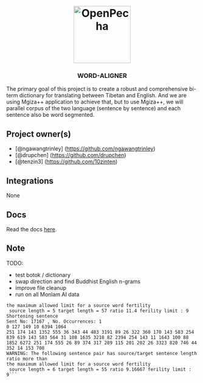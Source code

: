 
<h1 align="center">
  <br>
  <a href="https://openpecha.org"><img src="https://avatars.githubusercontent.com/u/82142807?s=400&u=19e108a15566f3a1449bafb03b8dd706a72aebcd&v=4" alt="OpenPecha" width="150"></a>
  <br>
</h1>

<!-- Replace with 1-sentence description about what this tool is or does.-->

<h3 align="center">WORD-ALIGNER</h3>

The primary goal of this project is to create a robust and comprehensive bi-term dictionary for translating between Tibetan and English. And we are using Mgiza++ application to achieve that, but to use Mgiza++, we will parallel corpus of the two language (sentence by sentence) and each sentence also be word segmented.

## Project owner(s)

<!-- Link to the repo owners' github profiles -->

- [@ngawangtrinley] (https://github.com/ngawangtrinley)
- [@drupchen] (https://github.com/drupchen)
- [@tenzin3] (https://github.com/10zinten)


## Integrations

<!-- Add any intregrations here or delete `- []()` and write None-->

None
## Docs

<!-- Update the link to the docs -->

Read the docs [here](https://wiki.openpecha.org/#/dev/coding-guidelines).


## Note

TODO:
- test botok / dictionary
- swap direction and find Buddhist English n-grams
- improve file cleanup
- run on all Monlam AI data

```WARNING: The following sentence pair has source/target sentence length ratio more than
the maximum allowed limit for a source word fertility
 source length = 5 target length = 57 ratio 11.4 ferility limit : 9
Shortening sentence
Sent No: 17167 , No. Occurrences: 1
0 127 149 10 6394 1064
251 174 143 1352 555 36 343 44 483 3191 89 26 322 360 170 143 583 254 839 619 143 583 564 31 108 1635 3218 82 2394 254 143 11 1643 100 88 1852 6272 251 174 555 26 89 374 317 289 115 201 202 26 3323 820 746 44 352 14 153 708
WARNING: The following sentence pair has source/target sentence length ratio more than
the maximum allowed limit for a source word fertility
 source length = 6 target length = 55 ratio 9.16667 ferility limit : 9```
